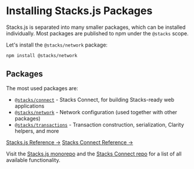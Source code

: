 # Installing Stacks.js Packages

Stacks.js is separated into many smaller packages, which can be installed individually.
Most packages are published to npm under the `@stacks` scope.

Let's install the `@stacks/network` package:

```sh
npm install @stacks/network
```

## Packages

The most used packages are:

- [`@stacks/connect`](https://github.com/hirosystems/connect/tree/main/packages/connect) - Stacks Connect, for building Stacks-ready web applications
- [`@stacks/network`](https://github.com/hirosystems/stacks.js/tree/main/packages/network) - Network configuration (used together with other packages)
- [`@stacks/transactions`](https://github.com/hirosystems/stacks.js/tree/main/packages/transactions) - Transaction construction, serialization, Clarity helpers, and more

<div class="space-x-3 mb-4">
  <a class="bg-neutral-200 rounded-md text-sm text-neutral-700 px-2 py-1" href="https://stacks.js.org">Stacks.js Reference →</a>
  <a class="bg-neutral-200 rounded-md text-sm text-neutral-700 px-2 py-1" href="https://connst.stacks.js.org">Stacks Connect Reference →</a>
</div>

Visit the [Stacks.js monorepo](https://https://github.com/hirosystems/stacks.js) and the [Stacks Connect repo](https://github.com/hirosystems/connect) for a list of all available functionality.

<!-- todo: add github icon component -->

<!-- todo: add all -->
<!-- ## References

Below is a list of all Stacks.js libraries and a few JS libraries and helpers maintained by Hiro:

### Connecting Wallets

- [`@stacks/connect`](https://stacks.js.org/modules/_stacks_connect) Connect web application to Stacks wallet browser extensions. [Github](https://github.com/hirosystems/connect)

### Stacks Primitives

- [`@stacks/transactions`](https://stacks.js.org/modules/_stacks_transactions) Construct, decode transactions and work with Clarity smart contracts on the Stacks blockchain. [Github](https://github.com/hirosystems/stacks.js/tree/master/packages/transactions)
- [`@stacks/wallet-sdk`](https://stacks.js.org/modules/_stacks_wallet_sdk) Library for building wallets, managing accounts, and handling keys for the Stacks blockchain. [Github](https://github.com/hirosystems/stacks.js/tree/master/packages/wallet-sdk)
- [`@stacks/storage`](https://stacks.js.org/modules/_stacks_storage) Store and fetch files with Gaia, the decentralized storage system. [Github](https://github.com/hirosystems/stacks.js/tree/master/packages/storage)
- [`@stacks/encryption`](https://stacks.js.org/modules/_stacks_encryption) Encryption functions used by stacks.js packages. [Github](https://github.com/hirosystems/stacks.js/tree/master/packages/encryption)
- [`@stacks/auth`](https://stacks.js.org/modules/_stacks_auth) Construct and decode authentication requests for Stacks apps. [Github](https://github.com/hirosystems/stacks.js/tree/master/packages/auth)
- [`@stacks/profile`](https://stacks.js.org/modules/_stacks_profile) Functions for manipulating user profiles. [Github](https://github.com/hirosystems/stacks.js/tree/master/packages/profile)
- [`@stacks/network`](https://stacks.js.org/modules/_stacks_network) Network and API library for working with Stacks blockchain nodes. [Github](https://github.com/hirosystems/stacks.js/tree/master/packages/network)
- [`@stacks/common`](https://stacks.js.org/modules/_stacks_common) Common utilities used by stacks.js packages. [Github](https://github.com/hirosystems/stacks.js/tree/master/packages/common)

### Native Smart Contract Interaction

- [`@stacks/bns`](https://stacks.js.org/modules/_stacks_bns) Library for interacting with the BNS contract. [Github](https://github.com/hirosystems/stacks.js/tree/master/packages/bns)
- [`@stacks/stacking`](https://stacks.js.org/modules/_stacks_stacking) Library for PoX stacking. [Github](https://github.com/hirosystems/stacks.js/tree/master/packages/stacking)

### Others

- [`@stacks/cli`](/references/stacks-cli) Command line interface to interact with auth, storage, and Stacks transactions. [Github](https://github.com/hirosystems/stacks.js/tree/master/packages/cli)
- [`@stacks/blockchain-api-client`](https://hirosystems.github.io/stacks-blockchain-api/client/) Auto-generated REST and websocket API for all endpoints provided by the Stacks Blockchain API. [Github](https://github.com/hirosystems/stacks-blockchain-api/tree/master/client)
- `@stacks/keychain` _DEPRECATED: replaced by `@stacks/wallet-sdk`._

## Development

There is a main [Stacks.js monorepo](https://github.com/hirosystems/stacks.js) containing most of the packages, but there are a few others often als considered as a part of "Stacks.js".

Are we missing anything?
Feel free to open issues in the Github repositories. -->
